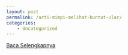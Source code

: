 ```yaml
---
layout: post
permalink: /arti-mimpi-melihat-buntut-ular/
categories:
    - Uncategorized
---
```


[Baca Selengkapnya](/01)